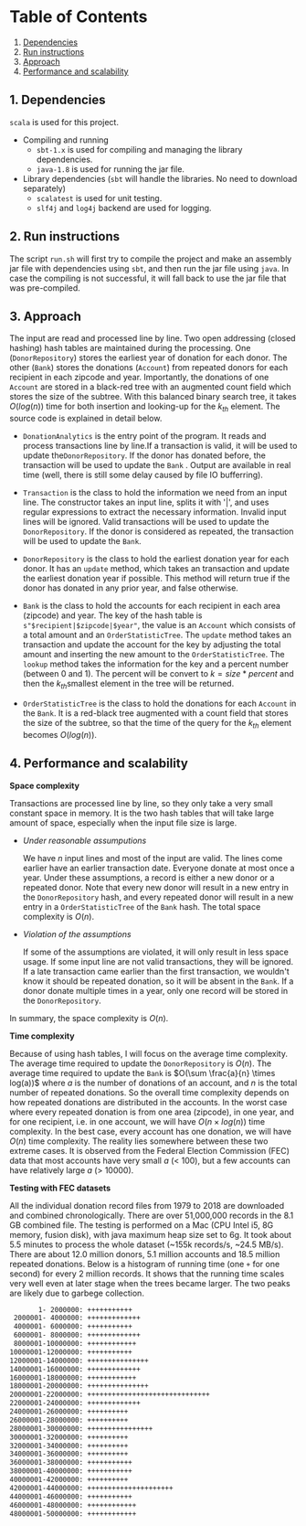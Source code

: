# Table of Contents

1. [Dependencies](README.md#dependencies)
2. [Run instructions](README.md#run-instructions)
3. [Approach](approach)
4. [Performance and scalability](performance-and-scalability)

## 1. Dependencies

 `scala` is used for this project. 

- Compiling and running
  - `sbt-1.x` is used for compiling and managing the library dependencies.
  - `java-1.8` is used for running the jar file. 
- Library dependencies (`sbt` will handle the libraries. No need to download separately)
  - `scalatest` is used for unit testing.
  -  `slf4j` and `log4j` backend are used for logging. 

## 2. Run instructions

The script `run.sh` will first try to compile the project and make an assembly jar file with dependencies using `sbt`, and then run the jar file using `java`. In case the compiling is not successful, it will fall back to use the jar file that was pre-compiled.

## 3. Approach

The input are read and processed line by line. Two open addressing (closed hashing) hash tables are maintained during the processing. One (`DonorRepository`) stores the earliest year of donation for each donor. The other (`Bank`) stores the donations (`Account`) from repeated donors for each recipient in each zipcode and year. Importantly, the donations of one `Account` are stored in a black-red tree with an augmented count field which stores the size of the subtree. With this balanced binary search tree, it takes $O(log(n))$ time for both insertion and looking-up for the $k_{th}$ element. The source code is explained in detail below.

- `DonationAnalytics` is the entry point of the program. It reads and process transactions line by line.If a transaction is valid, it will be used to update the`DonorRepository`. If the donor has donated before, the transaction will be used to update the `Bank` . Output are available in real time (well, there is still some delay caused by file IO bufferring).


- `Transaction` is the class to hold the information we need from an input line. The constructor takes an input line, splits it with '|', and uses regular expressions to extract the necessary information. Invalid input lines will be ignored. Valid transactions will be used to update the `DonorRepository`. If the donor is considered as repeated, the transaction will be used to update the `Bank`.


- `DonorRepository` is the class to hold the earliest donation year for each donor. It has an `update` method, which takes an transaction and update the earliest donation year if possible. This method will return true if the donor has donated in any prior year, and false otherwise.


- `Bank` is the class to hold the accounts for each recipient in each area (zipcode) and year. The key of the hash table is `s"$recipient|$zipcode|$year"`, the value is an `Account` which consists of a total amount and an `OrderStatisticTree`. The `update` method takes an transaction and update the account for the key by adjusting the total amount and inserting the new amount to the `OrderStatisticTree`. The `lookup` method takes the information for the key and a percent number (between 0 and 1). The percent will be convert to $k=size * percent$ and then the $k_{th}$smallest element in the tree will be returned.
- `OrderStatisticTree` is the class to hold the donations for each `Account` in the `Bank`. It is a red-black tree augmented with a count field that stores the size of the subtree, so that the time of the query for the $k_{th}$ element becomes $O(log(n))$.

## 4. Performance and scalability

**Space complexity**

Transactions are processed line by line, so they only take a very small constant space in memory. It is the two hash tables that will take large amount of space, especially when the input file size is large. 

- *Under reasonable assumputions*

  We have $n$ input lines and most of the input are valid. The lines come earlier have an earlier transaction date. Everyone donate at most once a year. Under these assumptions, a record is either a new donor or a repeated donor. Note that every new donor will result in a new entry in the `DonorRepository` hash, and every repeated donor will result in a new entry in a `OrderStatisticTree` of the `Bank` hash. The total space complexity is $O(n)$.

- *Violation of the assumptions*

  If some of the assumptions are violated, it will only result in less space usage. If some input line are not valid transactions, they will be ignored. If a late transaction came earlier than the first transaction, we wouldn't know it should be repeated donation, so it will be absent in the `Bank`. If a donor donate multiple times in a year, only one record will be stored in the `DonorRepository`.

In summary, the space complexity is $O(n)$. 

**Time complexity**

Because of using hash tables, I will focus on the average time complexity. The average time required to update the `DonorRepository` is $O(n)$. The average time required to update the `Bank` is $O(\sum \frac{a}{n} \times log(a))$ where $a$ is the number of donations of an account, and $n$ is the total number of repeated donations. So the overall time complexity depends on how repeated donations are distributed in the accounts. In the worst case where every repeated donation is from one area (zipcode), in one year, and for one recipient, i.e. in one account, we will have $O(n \times log(n))$ time complexity. In the best case, every account has one donation, we will have $O(n)$ time complexity. The reality lies somewhere between these two extreme cases. It is observed from the Federal Election Commission (FEC) data that most accounts have very small $a$ (< 100), but a few accounts can have relatively large $a$ (> 10000). 

**Testing with FEC datasets**

All the individual donation record files from 1979 to 2018 are downloaded and combined chronologically. There are over 51,000,000 records in the 8.1 GB combined file. The testing is performed on a Mac (CPU Intel i5, 8G memory, fusion disk), with java maximum heap size set to 6g. It took about 5.5 minutes to process the whole dataset (~155k records/s, ~24.5 MB/s). There are about 12.0 million donors, 5.1 million accounts and 18.5 million repeated donations. Below is a histogram of running time (one `+` for one second) for every 2 million records. It shows that the running time scales very well even at later stage when the trees became larger. The two peaks are likely due to garbege collection.

```Bash
       1- 2000000: +++++++++++
 2000001- 4000000: +++++++++++++
 4000001- 6000000: +++++++++++
 6000001- 8000000: +++++++++++++
 8000001-10000000: ++++++++++++
10000001-12000000: +++++++++++
12000001-14000000: +++++++++++++++
14000001-16000000: +++++++++++++
16000001-18000000: ++++++++++++
18000001-20000000: +++++++++++++++
20000001-22000000: ++++++++++++++++++++++++++++++
22000001-24000000: +++++++++++++
24000001-26000000: ++++++++++
26000001-28000000: ++++++++++
28000001-30000000: ++++++++++++++++
30000001-32000000: ++++++++++
32000001-34000000: ++++++++++
34000001-36000000: ++++++++++
36000001-38000000: +++++++++++
38000001-40000000: +++++++++++
40000001-42000000: ++++++++++
42000001-44000000: +++++++++++++++++++++
44000001-46000000: +++++++++++
46000001-48000000: ++++++++++++
48000001-50000000: ++++++++++++
```



